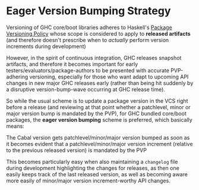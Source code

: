 # Eager Version Bumping Strategy


Versioning of GHC core/boot libraries adheres to Haskell's [ Package Versioning Policy](https://wiki.haskell.org/Package_versioning_policy) whose scope is considered to apply to **released artifacts** (and therefore doesn't prescribe when to *actually* perform version increments during development)


However, in the spirit of continuous integration, GHC releases snapshot artifacts, and therefore it becomes important for early testers/evaluators/package-authors to be presented with accurate PVP-adhering versioning, especially for those who want adapt to upcoming API changes in new major GHC releases early (rather than being hit suddenly by a disruptive version-bump-wave occurring at GHC release time). 


So while the usual scheme is to update a package version in the VCS right before a release (and reviewing at that point whether a patchlevel, minor or major version bump is mandated by the PVP), for GHC bundled core/boot packages, the **eager version bumping** scheme is preferred, which basically means:


The Cabal version gets patchlevel/minor/major version bumped as soon as it becomes evident that a patchlevel/minor/major version increment (relative to the previous released version) is mandated by the PVP


This becomes particularly easy when also maintaining a `changelog` file during development highlighting the changes for releases, as then one easily keeps track of the last released version, as well as becoming aware more easily of minor/major version increment-worthy API changes.
